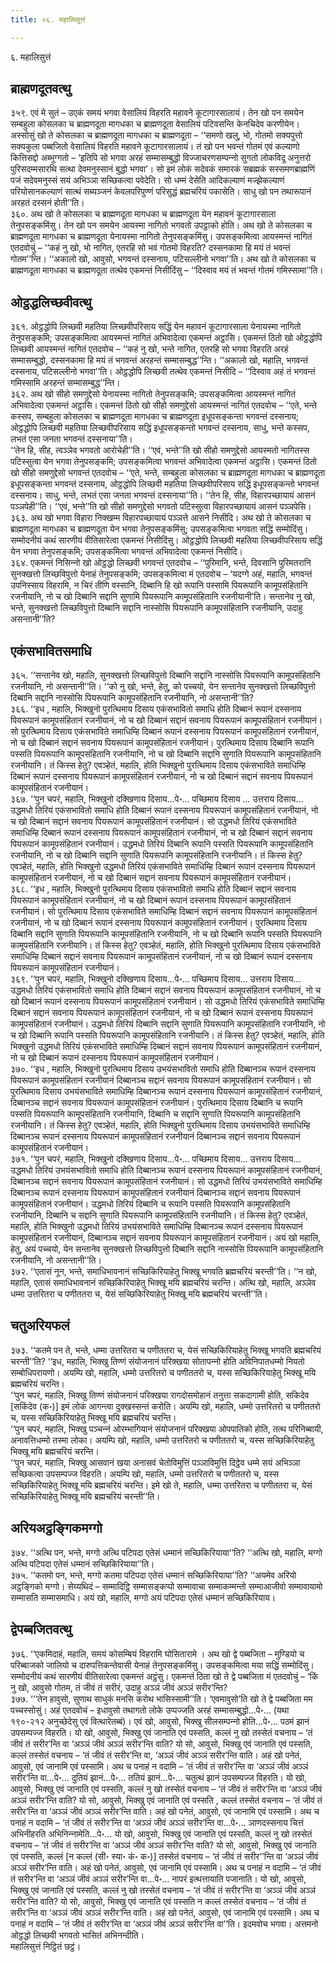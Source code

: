 ```yaml
---
title: ०६. महालिसुत्तं

---
```

६. महालिसुत्तं  


## ब्राह्मणदूतवत्थु

३५९. एवं मे सुतं – उएकं समयं भगवा वेसालियं विहरति महावने कूटागारसालायं। तेन खो पन समयेन सम्बहुला कोसलका च ब्राह्मणदूता मागधका च ब्राह्मणदूता वेसालियं पटिवसन्ति केनचिदेव करणीयेन। अस्सोसुं खो ते कोसलका च ब्राह्मणदूता मागधका च ब्राह्मणदूता – ‘‘समणो खलु, भो, गोतमो सक्यपुत्तो सक्यकुला पब्बजितो वेसालियं विहरति महावने कूटागारसालायं। तं खो पन भवन्तं गोतमं एवं कल्याणो कित्तिसद्दो अब्भुग्गतो – ‘इतिपि सो भगवा अरहं सम्मासम्बुद्धो विज्‍जाचरणसम्पन्‍नो सुगतो लोकविदू अनुत्तरो पुरिसदम्मसारथि सत्था देवमनुस्सानं बुद्धो भगवा’। सो इमं लोकं सदेवकं समारकं सब्रह्मकं सस्समणब्राह्मणिं पजं सदेवमनुस्सं सयं अभिञ्‍ञा सच्छिकत्वा पवेदेति। सो धम्मं देसेति आदिकल्याणं मज्झेकल्याणं परियोसानकल्याणं सात्थं सब्यञ्‍जनं केवलपरिपुण्णं परिसुद्धं ब्रह्मचरियं पकासेति। साधु खो पन तथारूपानं अरहतं दस्सनं होती’’ति।  
३६०. अथ खो ते कोसलका च ब्राह्मणदूता मागधका च ब्राह्मणदूता येन महावनं कूटागारसाला तेनुपसङ्कमिंसु। तेन खो पन समयेन आयस्मा नागितो भगवतो उपट्ठाको होति। अथ खो ते कोसलका च ब्राह्मणदूता मागधका च ब्राह्मणदूता येनायस्मा नागितो तेनुपसङ्कमिंसु। उपसङ्कमित्वा आयस्मन्तं नागितं एतदवोचुं – ‘‘कहं नु खो, भो नागित, एतरहि सो भवं गोतमो विहरति? दस्सनकामा हि मयं तं भवन्तं गोतम’’न्ति। ‘‘अकालो खो, आवुसो, भगवन्तं दस्सनाय, पटिसल्‍लीनो भगवा’’ति। अथ खो ते कोसलका च ब्राह्मणदूता मागधका च ब्राह्मणदूता तत्थेव एकमन्तं निसीदिंसु – ‘‘दिस्वाव मयं तं भवन्तं गोतमं गमिस्सामा’’ति।  


## ओट्ठद्धलिच्छवीवत्थु

३६१. ओट्ठद्धोपि लिच्छवी महतिया लिच्छवीपरिसाय सद्धिं येन महावनं कूटागारसाला येनायस्मा नागितो तेनुपसङ्कमि; उपसङ्कमित्वा आयस्मन्तं नागितं अभिवादेत्वा एकमन्तं अट्ठासि। एकमन्तं ठितो खो ओट्ठद्धोपि लिच्छवी आयस्मन्तं नागितं एतदवोच – ‘‘कहं नु खो, भन्ते नागित, एतरहि सो भगवा विहरति अरहं सम्मासम्बुद्धो, दस्सनकामा हि मयं तं भगवन्तं अरहन्तं सम्मासम्बुद्ध’’न्ति। ‘‘अकालो खो, महालि, भगवन्तं दस्सनाय, पटिसल्‍लीनो भगवा’’ति। ओट्ठद्धोपि लिच्छवी तत्थेव एकमन्तं निसीदि – ‘‘दिस्वाव अहं तं भगवन्तं गमिस्सामि अरहन्तं सम्मासम्बुद्ध’’न्ति।  
३६२. अथ खो सीहो समणुद्देसो येनायस्मा नागितो तेनुपसङ्कमि; उपसङ्कमित्वा आयस्मन्तं नागितं अभिवादेत्वा एकमन्तं अट्ठासि। एकमन्तं ठितो खो सीहो समणुद्देसो आयस्मन्तं नागितं एतदवोच – ‘‘एते, भन्ते कस्सप, सम्बहुला कोसलका च ब्राह्मणदूता मागधका च ब्राह्मणदूता इधूपसङ्कन्ता भगवन्तं दस्सनाय; ओट्ठद्धोपि लिच्छवी महतिया लिच्छवीपरिसाय सद्धिं इधूपसङ्कन्तो भगवन्तं दस्सनाय, साधु, भन्ते कस्सप, लभतं एसा जनता भगवन्तं दस्सनाया’’ति।  
‘‘तेन हि, सीह, त्वञ्‍ञेव भगवतो आरोचेही’’ति। ‘‘एवं, भन्ते’’ति खो सीहो समणुद्देसो आयस्मतो नागितस्स पटिस्सुत्वा येन भगवा तेनुपसङ्कमि; उपसङ्कमित्वा भगवन्तं अभिवादेत्वा एकमन्तं अट्ठासि। एकमन्तं ठितो खो सीहो समणुद्देसो भगवन्तं एतदवोच – ‘‘एते, भन्ते, सम्बहुला कोसलका च ब्राह्मणदूता मागधका च ब्राह्मणदूता इधूपसङ्कन्ता भगवन्तं दस्सनाय, ओट्ठद्धोपि लिच्छवी महतिया लिच्छवीपरिसाय सद्धिं इधूपसङ्कन्तो भगवन्तं दस्सनाय। साधु, भन्ते, लभतं एसा जनता भगवन्तं दस्सनाया’’ति। ‘‘तेन हि, सीह, विहारपच्छायायं आसनं पञ्‍ञपेही’’ति। ‘‘एवं, भन्ते’’ति खो सीहो समणुद्देसो भगवतो पटिस्सुत्वा विहारपच्छायायं आसनं पञ्‍ञपेसि।  
३६३. अथ खो भगवा विहारा निक्खम्म विहारपच्छायायं पञ्‍ञत्ते आसने निसीदि। अथ खो ते कोसलका च ब्राह्मणदूता मागधका च ब्राह्मणदूता येन भगवा तेनुपसङ्कमिंसु; उपसङ्कमित्वा भगवता सद्धिं सम्मोदिंसु। सम्मोदनीयं कथं सारणीयं वीतिसारेत्वा एकमन्तं निसीदिंसु। ओट्ठद्धोपि लिच्छवी महतिया लिच्छवीपरिसाय सद्धिं येन भगवा तेनुपसङ्कमि; उपसङ्कमित्वा भगवन्तं अभिवादेत्वा एकमन्तं निसीदि।  
३६४. एकमन्तं निसिन्‍नो खो ओट्ठद्धो लिच्छवी भगवन्तं एतदवोच – ‘‘पुरिमानि, भन्ते, दिवसानि पुरिमतरानि सुनक्खत्तो लिच्छविपुत्तो येनाहं तेनुपसङ्कमि; उपसङ्कमित्वा मं एतदवोच – ‘यदग्गे अहं, महालि, भगवन्तं उपनिस्साय विहरामि, न चिरं तीणि वस्सानि, दिब्बानि हि खो रूपानि पस्सामि पियरूपानि कामूपसंहितानि रजनीयानि, नो च खो दिब्बानि सद्दानि सुणामि पियरूपानि कामूपसंहितानि रजनीयानी’ति। सन्तानेव नु खो, भन्ते, सुनक्खत्तो लिच्छविपुत्तो दिब्बानि सद्दानि नास्सोसि पियरूपानि कामूपसंहितानि रजनीयानि, उदाहु असन्तानी’’ति?  


## एकंसभावितसमाधि

३६५. ‘‘सन्तानेव खो, महालि, सुनक्खत्तो लिच्छविपुत्तो दिब्बानि सद्दानि नास्सोसि पियरूपानि कामूपसंहितानि रजनीयानि, नो असन्तानी’’ति। ‘‘को नु खो, भन्ते, हेतु, को पच्‍चयो, येन सन्तानेव सुनक्खत्तो लिच्छविपुत्तो दिब्बानि सद्दानि नास्सोसि पियरूपानि कामूपसंहितानि रजनीयानि, नो असन्तानी’’ति?  
३६६. ‘‘इध , महालि, भिक्खुनो पुरत्थिमाय दिसाय एकंसभावितो समाधि होति दिब्बानं रूपानं दस्सनाय पियरूपानं कामूपसंहितानं रजनीयानं, नो च खो दिब्बानं सद्दानं सवनाय पियरूपानं कामूपसंहितानं रजनीयानं। सो पुरत्थिमाय दिसाय एकंसभाविते समाधिम्हि दिब्बानं रूपानं दस्सनाय पियरूपानं कामूपसंहितानं रजनीयानं, नो च खो दिब्बानं सद्दानं सवनाय पियरूपानं कामूपसंहितानं रजनीयानं। पुरत्थिमाय दिसाय दिब्बानि रूपानि पस्सति पियरूपानि कामूपसंहितानि रजनीयानि, नो च खो दिब्बानि सद्दानि सुणाति पियरूपानि कामूपसंहितानि रजनीयानि। तं किस्स हेतु? एवञ्हेतं, महालि, होति भिक्खुनो पुरत्थिमाय दिसाय एकंसभाविते समाधिम्हि दिब्बानं रूपानं दस्सनाय पियरूपानं कामूपसंहितानं रजनीयानं, नो च खो दिब्बानं सद्दानं सवनाय पियरूपानं कामूपसंहितानं रजनीयानं।  
३६७. ‘‘पुन चपरं, महालि, भिक्खुनो दक्खिणाय दिसाय…पे॰… पच्छिमाय दिसाय … उत्तराय दिसाय… उद्धमधो तिरियं एकंसभावितो समाधि होति दिब्बानं रूपानं दस्सनाय पियरूपानं कामूपसंहितानं रजनीयानं, नो च खो दिब्बानं सद्दानं सवनाय पियरूपानं कामूपसंहितानं रजनीयानं। सो उद्धमधो तिरियं एकंसभाविते समाधिम्हि दिब्बानं रूपानं दस्सनाय पियरूपानं कामूपसंहितानं रजनीयानं, नो च खो दिब्बानं सद्दानं सवनाय पियरूपानं कामूपसंहितानं रजनीयानं। उद्धमधो तिरियं दिब्बानि रूपानि पस्सति पियरूपानि कामूपसंहितानि रजनीयानि, नो च खो दिब्बानि सद्दानि सुणाति पियरूपानि कामूपसंहितानि रजनीयानि। तं किस्स हेतु? एवञ्हेतं, महालि, होति भिक्खुनो उद्धमधो तिरियं एकंसभाविते समाधिम्हि दिब्बानं रूपानं दस्सनाय पियरूपानं कामूपसंहितानं रजनीयानं, नो च खो दिब्बानं सद्दानं सवनाय पियरूपानं कामूपसंहितानं रजनीयानं।  
३६८. ‘‘इध , महालि, भिक्खुनो पुरत्थिमाय दिसाय एकंसभावितो समाधि होति दिब्बानं सद्दानं सवनाय पियरूपानं कामूपसंहितानं रजनीयानं, नो च खो दिब्बानं रूपानं दस्सनाय पियरूपानं कामूपसंहितानं रजनीयानं। सो पुरत्थिमाय दिसाय एकंसभाविते समाधिम्हि दिब्बानं सद्दानं सवनाय पियरूपानं कामूपसंहितानं रजनीयानं, नो च खो दिब्बानं रूपानं दस्सनाय पियरूपानं कामूपसंहितानं रजनीयानं। पुरत्थिमाय दिसाय दिब्बानि सद्दानि सुणाति पियरूपानि कामूपसंहितानि रजनीयानि, नो च खो दिब्बानि रूपानि पस्सति पियरूपानि कामूपसंहितानि रजनीयानि। तं किस्स हेतु? एवञ्हेतं, महालि, होति भिक्खुनो पुरत्थिमाय दिसाय एकंसभाविते समाधिम्हि दिब्बानं सद्दानं सवनाय पियरूपानं कामूपसंहितानं रजनीयानं, नो च खो दिब्बानं रूपानं दस्सनाय पियरूपानं कामूपसंहितानं रजनीयानं।  
३६९. ‘‘पुन चपरं, महालि, भिक्खुनो दक्खिणाय दिसाय…पे॰… पच्छिमाय दिसाय… उत्तराय दिसाय… उद्धमधो तिरियं एकंसभावितो समाधि होति दिब्बानं सद्दानं सवनाय पियरूपानं कामूपसंहितानं रजनीयानं, नो च खो दिब्बानं रूपानं दस्सनाय पियरूपानं कामूपसंहितानं रजनीयानं। सो उद्धमधो तिरियं एकंसभाविते समाधिम्हि दिब्बानं सद्दानं सवनाय पियरूपानं कामूपसंहितानं रजनीयानं, नो च खो दिब्बानं रूपानं दस्सनाय पियरूपानं कामूपसंहितानं रजनीयानं। उद्धमधो तिरियं दिब्बानि सद्दानि सुणाति पियरूपानि कामूपसंहितानि रजनीयानि, नो च खो दिब्बानि रूपानि पस्सति पियरूपानि कामूपसंहितानि रजनीयानि। तं किस्स हेतु? एवञ्हेतं, महालि, होति भिक्खुनो उद्धमधो तिरियं एकंसभाविते समाधिम्हि दिब्बानं सद्दानं सवनाय पियरूपानं कामूपसंहितानं रजनीयानं, नो च खो दिब्बानं रूपानं दस्सनाय पियरूपानं कामूपसंहितानं रजनीयानं।  
३७०. ‘‘इध , महालि, भिक्खुनो पुरत्थिमाय दिसाय उभयंसभावितो समाधि होति दिब्बानञ्‍च रूपानं दस्सनाय पियरूपानं कामूपसंहितानं रजनीयानं दिब्बानञ्‍च सद्दानं सवनाय पियरूपानं कामूपसंहितानं रजनीयानं। सो पुरत्थिमाय दिसाय उभयंसभाविते समाधिम्हि दिब्बानञ्‍च रूपानं दस्सनाय पियरूपानं कामूपसंहितानं रजनीयानं, दिब्बानञ्‍च सद्दानं सवनाय पियरूपानं कामूपसंहितानं रजनीयानं। पुरत्थिमाय दिसाय दिब्बानि च रूपानि पस्सति पियरूपानि कामूपसंहितानि रजनीयानि, दिब्बानि च सद्दानि सुणाति पियरूपानि कामूपसंहितानि रजनीयानि। तं किस्स हेतु? एवञ्हेतं, महालि, होति भिक्खुनो पुरत्थिमाय दिसाय उभयंसभाविते समाधिम्हि दिब्बानञ्‍च रूपानं दस्सनाय पियरूपानं कामूपसंहितानं रजनीयानं दिब्बानञ्‍च सद्दानं सवनाय पियरूपानं कामूपसंहितानं रजनीयानं।  
३७१. ‘‘पुन चपरं, महालि, भिक्खुनो दक्खिणाय दिसाय…पे॰… पच्छिमाय दिसाय… उत्तराय दिसाय… उद्धमधो तिरियं उभयंसभावितो समाधि होति दिब्बानञ्‍च रूपानं दस्सनाय पियरूपानं कामूपसंहितानं रजनीयानं, दिब्बानञ्‍च सद्दानं सवनाय पियरूपानं कामूपसंहितानं रजनीयानं। सो उद्धमधो तिरियं उभयंसभाविते समाधिम्हि दिब्बानञ्‍च रूपानं दस्सनाय पियरूपानं कामूपसंहितानं रजनीयानं दिब्बानञ्‍च सद्दानं सवनाय पियरूपानं कामूपसंहितानं रजनीयानं। उद्धमधो तिरियं दिब्बानि च रूपानि पस्सति पियरूपानि कामूपसंहितानि रजनीयानि, दिब्बानि च सद्दानि सुणाति पियरूपानि कामूपसंहितानि रजनीयानि। तं किस्स हेतु? एवञ्हेतं, महालि, होति भिक्खुनो उद्धमधो तिरियं उभयंसभाविते समाधिम्हि दिब्बानञ्‍च रूपानं दस्सनाय पियरूपानं कामूपसंहितानं रजनीयानं, दिब्बानञ्‍च सद्दानं सवनाय पियरूपानं कामूपसंहितानं रजनीयानं। अयं खो महालि, हेतु, अयं पच्‍चयो, येन सन्तानेव सुनक्खत्तो लिच्छविपुत्तो दिब्बानि सद्दानि नास्सोसि पियरूपानि कामूपसंहितानि रजनीयानि, नो असन्तानी’’ति।  
३७२. ‘‘एतासं नून, भन्ते, समाधिभावनानं सच्छिकिरियाहेतु भिक्खू भगवति ब्रह्मचरियं चरन्ती’’ति। ‘‘न खो, महालि, एतासं समाधिभावनानं सच्छिकिरियाहेतु भिक्खू मयि ब्रह्मचरियं चरन्ति। अत्थि खो, महालि, अञ्‍ञेव धम्मा उत्तरितरा च पणीततरा च, येसं सच्छिकिरियाहेतु भिक्खू मयि ब्रह्मचरियं चरन्ती’’ति।  


## चतुअरियफलं

३७३. ‘‘कतमे पन ते, भन्ते, धम्मा उत्तरितरा च पणीततरा च, येसं सच्छिकिरियाहेतु भिक्खू भगवति ब्रह्मचरियं चरन्ती’’ति? ‘‘इध, महालि, भिक्खु तिण्णं संयोजनानं परिक्खया सोतापन्‍नो होति अविनिपातधम्मो नियतो सम्बोधिपरायणो। अयम्पि खो, महालि, धम्मो उत्तरितरो च पणीततरो च, यस्स सच्छिकिरियाहेतु भिक्खू मयि ब्रह्मचरियं चरन्ति।  
‘‘पुन चपरं, महालि, भिक्खु तिण्णं संयोजनानं परिक्खया रागदोसमोहानं तनुत्ता सकदागामी होति, सकिदेव [सकिंदेव (क॰)] इमं लोकं आगन्त्वा दुक्खस्सन्तं करोति। अयम्पि खो, महालि, धम्मो उत्तरितरो च पणीततरो च, यस्स सच्छिकिरियाहेतु भिक्खू मयि ब्रह्मचरियं चरन्ति।  
‘‘पुन चपरं, महालि, भिक्खु पञ्‍चन्‍नं ओरम्भागियानं संयोजनानं परिक्खया ओपपातिको होति, तत्थ परिनिब्बायी, अनावत्तिधम्मो तस्मा लोका। अयम्पि खो, महालि, धम्मो उत्तरितरो च पणीततरो च, यस्स सच्छिकिरियाहेतु भिक्खू मयि ब्रह्मचरियं चरन्ति।  
‘‘पुन चपरं, महालि, भिक्खु आसवानं खया अनासवं चेतोविमुत्तिं पञ्‍ञाविमुत्तिं दिट्ठेव धम्मे सयं अभिञ्‍ञा सच्छिकत्वा उपसम्पज्‍ज विहरति। अयम्पि खो, महालि, धम्मो उत्तरितरो च पणीततरो च, यस्स सच्छिकिरियाहेतु भिक्खू मयि ब्रह्मचरियं चरन्ति। इमे खो ते, महालि, धम्मा उत्तरितरा च पणीततरा च, येसं सच्छिकिरियाहेतु भिक्खू मयि ब्रह्मचरियं चरन्ती’’ति।  


## अरियअट्ठङ्गिकमग्गो

३७४. ‘‘अत्थि पन, भन्ते, मग्गो अत्थि पटिपदा एतेसं धम्मानं सच्छिकिरियाया’’ति? ‘‘अत्थि खो, महालि, मग्गो अत्थि पटिपदा एतेसं धम्मानं सच्छिकिरियाया’’ति।  
३७५. ‘‘कतमो पन, भन्ते, मग्गो कतमा पटिपदा एतेसं धम्मानं सच्छिकिरियाया’’ति? ‘‘अयमेव अरियो अट्ठङ्गिको मग्गो। सेय्यथिदं – सम्मादिट्ठि सम्मासङ्कप्पो सम्मावाचा सम्माकम्मन्तो सम्माआजीवो सम्मावायामो सम्मासति सम्मासमाधि। अयं खो, महालि, मग्गो अयं पटिपदा एतेसं धम्मानं सच्छिकिरियाय।  


## द्वेपब्बजितवत्थु

३७६. ‘‘एकमिदाहं, महालि, समयं कोसम्बियं विहरामि घोसितारामे । अथ खो द्वे पब्बजिता – मुण्डियो च परिब्बाजको जालियो च दारुपत्तिकन्तेवासी येनाहं तेनुपसङ्कमिंसु। उपसङ्कमित्वा मया सद्धिं सम्मोदिंसु। सम्मोदनीयं कथं सारणीयं वीतिसारेत्वा एकमन्तं अट्ठंसु। एकमन्तं ठिता खो ते द्वे पब्बजिता मं एतदवोचुं – ‘किं नु खो, आवुसो गोतम, तं जीवं तं सरीरं, उदाहु अञ्‍ञं जीवं अञ्‍ञं सरीर’न्ति?  
३७७. ‘‘‘तेन हावुसो, सुणाथ साधुकं मनसि करोथ भासिस्सामी’’ति। ‘एवमावुसो’ति खो ते द्वे पब्बजिता मम पच्‍चस्सोसुं। अहं एतदवोचं – इधावुसो तथागतो लोके उप्पज्‍जति अरहं सम्मासम्बुद्धो…पे॰… (यथा १९०-२१२ अनुच्छेदेसु एवं वित्थारेतब्बं)। एवं खो, आवुसो, भिक्खु सीलसम्पन्‍नो होति…पे॰… पठमं झानं उपसम्पज्‍ज विहरति। यो खो, आवुसो, भिक्खु एवं जानाति एवं पस्सति, कल्‍लं नु खो तस्सेतं वचनाय – ‘तं जीवं तं सरीर’न्ति वा ‘अञ्‍ञं जीवं अञ्‍ञं सरीर’न्ति वाति? यो सो, आवुसो, भिक्खु एवं जानाति एवं पस्सति, कल्‍लं तस्सेतं वचनाय – ‘तं जीवं तं सरीर’न्ति वा, ‘अञ्‍ञं जीवं अञ्‍ञं सरीर’न्ति वाति। अहं खो पनेतं, आवुसो, एवं जानामि एवं पस्सामि। अथ च पनाहं न वदामि – ‘तं जीवं तं सरीर’न्ति वा ‘अञ्‍ञं जीवं अञ्‍ञं सरीर’न्ति वा…पे॰… दुतियं झानं…पे॰… ततियं झानं…पे॰… चतुत्थं झानं उपसम्पज्‍ज विहरति। यो खो, आवुसो, भिक्खु एवं जानाति एवं पस्सति, कल्‍लं नु खो तस्सेतं वचनाय – ‘तं जीवं तं सरीर’न्ति वा ‘अञ्‍ञं जीवं अञ्‍ञं सरीर’न्ति वाति? यो सो, आवुसो, भिक्खु एवं जानाति एवं पस्सति , कल्‍लं तस्सेतं वचनाय – ‘तं जीवं तं सरीर’न्ति वा ‘अञ्‍ञं जीवं अञ्‍ञं सरीर’न्ति वाति। अहं खो पनेतं, आवुसो, एवं जानामि एवं पस्सामि। अथ च पनाहं न वदामि – ‘तं जीवं तं सरीर’न्ति वा ‘अञ्‍ञं जीवं अञ्‍ञं सरीर’न्ति वा…पे॰… ञाणदस्सनाय चित्तं अभिनीहरति अभिनिन्‍नामेति…पे॰… यो खो, आवुसो, भिक्खु एवं जानाति एवं पस्सति, कल्‍लं नु खो तस्सेतं वचनाय – ‘तं जीवं तं सरीर’न्ति वा ‘अञ्‍ञं जीवं अञ्‍ञं सरीर’न्ति वाति? यो सो, आवुसो, भिक्खु एवं जानाति एवं पस्सति, कल्‍लं [न कल्‍लं (सी॰ स्या॰ कं॰ क॰)] तस्सेतं वचनाय – ‘तं जीवं तं सरीर’’न्ति वा ‘अञ्‍ञं जीवं अञ्‍ञं सरीर’न्ति वाति। अहं खो पनेतं, आवुसो, एवं जानामि एवं पस्सामि। अथ च पनाहं न वदामि – ‘तं जीवं तं सरीर’न्ति वा ‘अञ्‍ञं जीवं अञ्‍ञं सरीर’न्ति वा…पे॰… नापरं इत्थत्तायाति पजानाति। यो खो, आवुसो, भिक्खु एवं जानाति एवं पस्सति, कल्‍लं नु खो तस्सेतं वचनाय – ‘तं जीवं तं सरीर’न्ति वा ‘अञ्‍ञं जीवं अञ्‍ञं सरीर’न्ति वाति? यो सो, आवुसो, भिक्खु एवं जानाति एवं पस्सति न कल्‍लं तस्सेतं वचनाय – ‘तं जीवं तं सरीर’न्ति वा ‘अञ्‍ञं जीवं अञ्‍ञं सरीर’न्ति वाति। अहं खो पनेतं, आवुसो, एवं जानामि एवं पस्सामि। अथ च पनाहं न वदामि – ‘तं जीवं तं सरीर’न्ति वा ‘अञ्‍ञं जीवं अञ्‍ञं सरीर’न्ति वा’’ति। इदमवोच भगवा। अत्तमनो ओट्ठद्धो लिच्छवी भगवतो भासितं अभिनन्दीति।  
महालिसुत्तं निट्ठितं छट्ठं।  